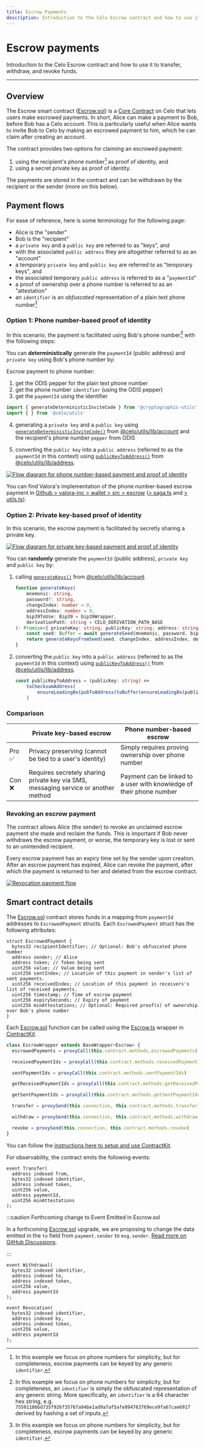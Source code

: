 ```yaml
---
title: Escrow Payments
description: Introduction to the Celo Escrow contract and how to use it to transfer, withdraw, and revoke funds.
---
```

# Escrow payments

Introduction to the Celo Escrow contract and how to use it to transfer, withdraw, and revoke funds.

___

## Overview

The Escrow smart contract ([Escrow.sol](https://github.com/celo-org/celo-monorepo/blob/6b6ce69fde8f4868b54abd8dd267e5313c3ddedd/packages/protocol/contracts/identity/Escrow.sol)) is a [Core Contract](../../../learn/celo-stack#celo-core-contracts) on Celo that lets users make escrowed payments. In short, Alice can make a payment to Bob, before Bob has a Celo account. This is particularly useful when Alice wants to invite Bob to Celo by making an escrowed payment to him, which he can claim after creating an account.

The contract provides two options for claiming an escrowed payment:

1. using the recipient's phone number[^1] as proof of identity, and
2. using a secret private key as proof of identity.

The payments are stored in the contract and can be withdrawn by the recipient or the sender (more on this below).

[^1]: In this example we focus on phone numbers for simplicity, but for completeness, escrow payments can be keyed by any generic `identifier`.

## Payment flows

For ease of reference, here is some terminology for the following page:

- Alice is the "sender"
- Bob is the "recipient"
- a `private key` and a `public key` are referred to as "keys", and
- with the associated `public address` they are altogether referred to as an "account"
- a temporary `private key` and `public key` are referred to as "temporary keys", and
- the associated temporary `public address` is referred to as a "`paymentId`"
- a proof of ownership over a phone number is referred to as an "attestation"
- an `identifier` is an _obfuscated_ representation of a plain text phone number[^2]

[^2]: In this example we focus on phone numbers for simplicity, but for completeness, an `identifier` is simply the obfuscated representation of any generic string. More specifically, an `identifier` is a 64 character hex string, e.g. `75501186bd735f926f35767a94be1ad9a7af5afe894763769ece9fa67cae6917` derived by hashing a set of inputs.

### Option 1: Phone number-based proof of identity

In this scenario, the payment is facilitated using Bob's phone number[^1] with the following steps:

You can **deterministically** generate the `paymentId` (public address) and `private key` using Bob's phone number by:

Escrow payment to phone number:

1. get the ODIS pepper for the plain text phone number
2. get the phone number `identifier` (using the ODIS pepper)
3. get the `paymentId` using the identifier

```ts
import { generateDeterministicInviteCode } from '@cryptographic-utils'
import { } from '@celo/utils'


```

4. generating a `private key` and a `public key` using [`generateDeterministicInviteCode()`](https://github.com/celo-org/celo-monorepo/blob/6b6ce69fde8f4868b54abd8dd267e5313c3ddedd/packages/sdk/utils/src/account.ts#L412) from [@celo/utils/lib/account](https://github.com/celo-org/celo-monorepo/blob/6b6ce69fde8f4868b54abd8dd267e5313c3ddedd/packages/sdk/utils/src/account.ts) and the recipient's phone number `pepper` from ODIS

5. converting the `public key` into a `public address` (referred to as the `paymentId` in this context) using [`publicKeyToAddress()`](https://github.com/celo-org/celo-monorepo/blob/6b6ce69fde8f4868b54abd8dd267e5313c3ddedd/packages/sdk/utils/src/address.ts#L38) from [@celo/utils/lib/address](https://github.com/celo-org/celo-monorepo/blob/6b6ce69fde8f4868b54abd8dd267e5313c3ddedd/packages/sdk/utils/src/address.ts).


<!-- Eela comment: 
key steps that are missing here are that you need to generate the recipient identifier (ideally using an ODIS derived pepper) and that the recipient needs to verify this same phone number identifier ****<-> account. Ideally you can show those steps in the snippet as well so people could immediately use it:

get ODIS pepper for PN
get PN identifier
get the paymentID using generateDeterministicInviteCode using this hash + pepper, etc.
call the escrow transfer function
Then you could talk about how Bob can deterministically compute the same paymentID + keys (private key is still required to withdraw funds), verify his account <-> PN Identifier (maybe link the attestation service docs) and upon completing the required attestations, can withdraw the funds that Alice escrowed.
 -->

[![Flow diagram for phone number-based payment and proof of identity](https://mermaid.ink/img/pako:eNqlVc1q3DAQfpXBl-xSZ0lDlhIfAilNoRRCoT0agmzNrkVsSZXkXUzIsbc-QvtyeZKOLNvr9W7akPpg9PNp5puZb6SHKFccoySy-L1GmeMHwdaGVakE-ljulIHrUuQYFjQzTuRCM-mA-eU7lueq9jML12F4iNSsqVC6T9yjvmGllWGmgc_YHGJzJZ0hvx56Y3OjtgurykNcprI7XSiJHvheZScWvrTT27rK0Bw_8BzZECdZSWW3UDslR4baFMDp6dWVRyWwJYvWxwVO-ZUYstr5AXCFVp44KNiGqEnoXTbY-TJIwZl1Njs_u4jhfLmk39nFfM8PudnLbkLmLDz9-hFQt8ohqA2aKUobsWG0d49NDLrOaHdvzDg3aO3U15DLBO6l2h71NMK8ubiEt--WnvYSFotFgKLk0wC72MYB-hT1LveCkwqefv885vV10Q10dmEOMkyAo0NTCSks6YOVZQNrlGjIuoVZbYVcQxBXEMF8ymtk6oWsYDacmXuVdTrb6yFPstd_AhW7R9t7-mvh490hH4xnT1NpV2hmcxBy1EgkSQ5WYy5WjccZanth0LvwUtaGrIPaUi5sIXQX7CgTPfFdkc99fbvfpMj_nfC2iC9omzYvJa4cqFVoUE8hN9jaH3XhLI2sWEuodRr9S5HPNMHr5Dj20rVRm2s7SXZA7y63A2YV03ZKy19AI8NU8GtHgTvmhJK2LTtdbx-Rtwnn082DXPdkR7IqmagGMUIo2N5NPtSTLvmMWB3jeCjTrXAFN2w7lWk4PbwFB1kgNaDY7NrDtkF3RaYUaaKxMqqaaHefUm8-npR-06rRV0dOW8EVeMTk8TcizDUTvE2okNRfhaCbDrck_yBO3isziqOKGoTA9BY_eINpRM4qTKOEhhxXrC5dGsVhq0CxLlzY829VGqXykWzUmpPVGy7oPYuSFSstxi3gayPzKHGmxh7UPfQd6vEPwz-9JA)](https://mermaid.live/edit#pako:eNqlVc1q3DAQfpXBl-xSZ0lDlhIfAilNoRRCoT0agmzNrkVsSZXkXUzIsbc-QvtyeZKOLNvr9W7akPpg9PNp5puZb6SHKFccoySy-L1GmeMHwdaGVakE-ljulIHrUuQYFjQzTuRCM-mA-eU7lueq9jML12F4iNSsqVC6T9yjvmGllWGmgc_YHGJzJZ0hvx56Y3OjtgurykNcprI7XSiJHvheZScWvrTT27rK0Bw_8BzZECdZSWW3UDslR4baFMDp6dWVRyWwJYvWxwVO-ZUYstr5AXCFVp44KNiGqEnoXTbY-TJIwZl1Njs_u4jhfLmk39nFfM8PudnLbkLmLDz9-hFQt8ohqA2aKUobsWG0d49NDLrOaHdvzDg3aO3U15DLBO6l2h71NMK8ubiEt--WnvYSFotFgKLk0wC72MYB-hT1LveCkwqefv885vV10Q10dmEOMkyAo0NTCSks6YOVZQNrlGjIuoVZbYVcQxBXEMF8ymtk6oWsYDacmXuVdTrb6yFPstd_AhW7R9t7-mvh490hH4xnT1NpV2hmcxBy1EgkSQ5WYy5WjccZanth0LvwUtaGrIPaUi5sIXQX7CgTPfFdkc99fbvfpMj_nfC2iC9omzYvJa4cqFVoUE8hN9jaH3XhLI2sWEuodRr9S5HPNMHr5Dj20rVRm2s7SXZA7y63A2YV03ZKy19AI8NU8GtHgTvmhJK2LTtdbx-Rtwnn082DXPdkR7IqmagGMUIo2N5NPtSTLvmMWB3jeCjTrXAFN2w7lWk4PbwFB1kgNaDY7NrDtkF3RaYUaaKxMqqaaHefUm8-npR-06rRV0dOW8EVeMTk8TcizDUTvE2okNRfhaCbDrck_yBO3isziqOKGoTA9BY_eINpRM4qTKOEhhxXrC5dGsVhq0CxLlzY829VGqXykWzUmpPVGy7oPYuSFSstxi3gayPzKHGmxh7UPfQd6vEPwz-9JA)

<!-- 
Interim fix for a known bug that adds whitespace to large diagrams: https://github.com/celo-org/docs/pull/331#issuecomment-1155590026

Mermaid diagram: https://mermaid.live/edit#pako:eNqlVc1q3DAQfpXBl-xSZ0lDlhIfAilNoRRCoT0agmzNrkVsSZXkXUzIsbc-QvtyeZKOLNvr9W7akPpg9PNp5puZb6SHKFccoySy-L1GmeMHwdaGVakE-ljulIHrUuQYFjQzTuRCM-mA-eU7lueq9jML12F4iNSsqVC6T9yjvmGllWGmgc_YHGJzJZ0hvx56Y3OjtgurykNcprI7XSiJHvheZScWvrTT27rK0Bw_8BzZECdZSWW3UDslR4baFMDp6dWVRyWwJYvWxwVO-ZUYstr5AXCFVp44KNiGqEnoXTbY-TJIwZl1Njs_u4jhfLmk39nFfM8PudnLbkLmLDz9-hFQt8ohqA2aKUobsWG0d49NDLrOaHdvzDg3aO3U15DLBO6l2h71NMK8ubiEt--WnvYSFotFgKLk0wC72MYB-hT1LveCkwqefv885vV10Q10dmEOMkyAo0NTCSks6YOVZQNrlGjIuoVZbYVcQxBXEMF8ymtk6oWsYDacmXuVdTrb6yFPstd_AhW7R9t7-mvh490hH4xnT1NpV2hmcxBy1EgkSQ5WYy5WjccZanth0LvwUtaGrIPaUi5sIXQX7CgTPfFdkc99fbvfpMj_nfC2iC9omzYvJa4cqFVoUE8hN9jaH3XhLI2sWEuodRr9S5HPNMHr5Dj20rVRm2s7SXZA7y63A2YV03ZKy19AI8NU8GtHgTvmhJK2LTtdbx-Rtwnn082DXPdkR7IqmagGMUIo2N5NPtSTLvmMWB3jeCjTrXAFN2w7lWk4PbwFB1kgNaDY7NrDtkF3RaYUaaKxMqqaaHefUm8-npR-06rRV0dOW8EVeMTk8TcizDUTvE2okNRfhaCbDrck_yBO3isziqOKGoTA9BY_eINpRM4qTKOEhhxXrC5dGsVhq0CxLlzY829VGqXykWzUmpPVGy7oPYuSFSstxi3gayPzKHGmxh7UPfQd6vEPwz-9JA
-->


You can find Valora's implementation of the phone number-based escrow payment in [Github > valora-inc > wallet > src > escrow](https://github.com/valora-inc/wallet/tree/2ec5767ac55197c8e97d449c2ea6479c3520859d/src/escrow) ([> saga.ts](https://github.com/valora-inc/wallet/blob/2ec5767ac55197c8e97d449c2ea6479c3520859d/src/escrow/saga.ts) and [> utils.ts](https://github.com/valora-inc/wallet/blob/2ec5767ac55197c8e97d449c2ea6479c3520859d/src/escrow/utils.ts)).

<!-- Arthur todo: add link to attestation overview -->

<!-- Here are also some links to learn more about attestations, phone number mappings and phone number peppers from ODIS. -->

### Option 2: Private key-based proof of identity

In this scenario, the escrow payment is facilitated by secretly sharing a private key.

[![Flow diagram for private key-based payment and proof of identity](https://mermaid.ink/img/pako:eNqtVU1r3DAQ_SuDLt0FJ4QlufgQSGkOpbSX9GgoY2vWFrElV5J3MSHH3voT2j-XX9KR5c3a67QNpcti9PE082bes_wgCiNJpMLR1450Qe8UlhabTAP_sPDGwk2tCooLLVqvCtWi9oBh-QsWhenCzMFNHC6RLfYNaf9eBtRnalpj0fbwgfoltjDaW84boLeusGZ_7ky9xOUm_23uSPutyTM9LnTe6K7Jycb5UBGcnV1fB1QKe47oAk3wJqwkkHc-DEAacvqNhwp3BKjhkLKnMZcl5mrLfLW5uExgc3XFj4vL9SwPp5k1K-VwDp5-fIuoT8YTmB3ZU1Rr1Q557576BNou593ZGKW05FyMQlqeMhrJTBmFmgKfSfsiG23g6ef3U0Iz2L_ROfbg2QYpWNTSNHUPJWmyHNSBo8IemnokMDnzyvSwej4z1jw3amByMFkKDd6TO2Rh9f-oSHI8V2BdK10CT7Xbkl2tQemFYU8F2QQtxsfCIoMTYxe4Ma5Crmb-tsBqpxDuPt4l0HClWAYGjuwuhGDHoza-YtJ77NcTFV5h1KHgmrYezDYSCUZhKoM0E9-vMuFUqaFrM_E3S71g8P_gp0O6iRY1quYoYudiW0IjT_o3NJVvoZzJnFILr_1S373ylbS4f1nf58tqUT93m9TuaC0Xjmvas7Kxq3J-Zb18L8V5i0oOZee0NZag4j_KiSrnIhEN2YZxfJM_hFiZYCc0lImUh5K22NU-E0ncqkiVlY974WrMRKYfOUbXSmZ2KxVfnyLdYu0oGQB3vS5E6m1HB9D4mRhRj78A75cbgw)](https://mermaid.live/edit#pako:eNqtVU1r3DAQ_SuDLt0FJ4QlufgQSGkOpbSX9GgoY2vWFrElV5J3MSHH3voT2j-XX9KR5c3a67QNpcti9PE082bes_wgCiNJpMLR1450Qe8UlhabTAP_sPDGwk2tCooLLVqvCtWi9oBh-QsWhenCzMFNHC6RLfYNaf9eBtRnalpj0fbwgfoltjDaW84boLeusGZ_7ky9xOUm_23uSPutyTM9LnTe6K7Jycb5UBGcnV1fB1QKe47oAk3wJqwkkHc-DEAacvqNhwp3BKjhkLKnMZcl5mrLfLW5uExgc3XFj4vL9SwPp5k1K-VwDp5-fIuoT8YTmB3ZU1Rr1Q557576BNou593ZGKW05FyMQlqeMhrJTBmFmgKfSfsiG23g6ef3U0Iz2L_ROfbg2QYpWNTSNHUPJWmyHNSBo8IemnokMDnzyvSwej4z1jw3amByMFkKDd6TO2Rh9f-oSHI8V2BdK10CT7Xbkl2tQemFYU8F2QQtxsfCIoMTYxe4Ma5Crmb-tsBqpxDuPt4l0HClWAYGjuwuhGDHoza-YtJ77NcTFV5h1KHgmrYezDYSCUZhKoM0E9-vMuFUqaFrM_E3S71g8P_gp0O6iRY1quYoYudiW0IjT_o3NJVvoZzJnFILr_1S373ylbS4f1nf58tqUT93m9TuaC0Xjmvas7Kxq3J-Zb18L8V5i0oOZee0NZag4j_KiSrnIhEN2YZxfJM_hFiZYCc0lImUh5K22NU-E0ncqkiVlY974WrMRKYfOUbXSmZ2KxVfnyLdYu0oGQB3vS5E6m1HB9D4mRhRj78A75cbgw)

<!-- 
Interim fix for a known bug that adds whitespace to large diagrams: https://github.com/celo-org/docs/pull/331#issuecomment-1155590026

Mermaid diagram: https://mermaid.live/edit#pako:eNqtVU1r3DAQ_SuDLt0FJ4QlufgQSGkOpbSX9GgoY2vWFrElV5J3MSHH3voT2j-XX9KR5c3a67QNpcti9PE082bes_wgCiNJpMLR1450Qe8UlhabTAP_sPDGwk2tCooLLVqvCtWi9oBh-QsWhenCzMFNHC6RLfYNaf9eBtRnalpj0fbwgfoltjDaW84boLeusGZ_7ky9xOUm_23uSPutyTM9LnTe6K7Jycb5UBGcnV1fB1QKe47oAk3wJqwkkHc-DEAacvqNhwp3BKjhkLKnMZcl5mrLfLW5uExgc3XFj4vL9SwPp5k1K-VwDp5-fIuoT8YTmB3ZU1Rr1Q557576BNou593ZGKW05FyMQlqeMhrJTBmFmgKfSfsiG23g6ef3U0Iz2L_ROfbg2QYpWNTSNHUPJWmyHNSBo8IemnokMDnzyvSwej4z1jw3amByMFkKDd6TO2Rh9f-oSHI8V2BdK10CT7Xbkl2tQemFYU8F2QQtxsfCIoMTYxe4Ma5Crmb-tsBqpxDuPt4l0HClWAYGjuwuhGDHoza-YtJ77NcTFV5h1KHgmrYezDYSCUZhKoM0E9-vMuFUqaFrM_E3S71g8P_gp0O6iRY1quYoYudiW0IjT_o3NJVvoZzJnFILr_1S373ylbS4f1nf58tqUT93m9TuaC0Xjmvas7Kxq3J-Zb18L8V5i0oOZee0NZag4j_KiSrnIhEN2YZxfJM_hFiZYCc0lImUh5K22NU-E0ncqkiVlY974WrMRKYfOUbXSmZ2KxVfnyLdYu0oGQB3vS5E6m1HB9D4mRhRj78A75cbgw
-->

You can **randomly** generate the `paymentId` (public address), `private key` and `public key` by:

1. calling [`generateKeys()`](https://github.com/celo-org/celo-monorepo/blob/6b6ce69fde8f4868b54abd8dd267e5313c3ddedd/packages/sdk/utils/src/account.ts#L400) from [@celo/utils/lib/account](https://github.com/celo-org/celo-monorepo/blob/6b6ce69fde8f4868b54abd8dd267e5313c3ddedd/packages/sdk/utils/src/account.ts)

    ```ts
    function generateKeys(
        mnemonic: string,
        password?: string,
        changeIndex: number = 0,
        addressIndex: number = 0,
        bip39ToUse: Bip39 = bip39Wrapper,
        derivationPath: string = CELO_DERIVATION_PATH_BASE
    ): Promise<{ privateKey: string; publicKey: string; address: string }> {
        const seed: Buffer = await generateSeed(mnemonic, password, bip39ToUse)
        return generateKeysFromSeed(seed, changeIndex, addressIndex, derivationPath)
    }
    ```

2. converting the `public key` into a `public address` (referred to as the `paymentId` in this context) using [`publicKeyToAddress()`](https://github.com/celo-org/celo-monorepo/blob/6b6ce69fde8f4868b54abd8dd267e5313c3ddedd/packages/sdk/utils/src/address.ts#L38) from [@celo/utils/lib/address](https://github.com/celo-org/celo-monorepo/blob/6b6ce69fde8f4868b54abd8dd267e5313c3ddedd/packages/sdk/utils/src/address.ts).

    ```ts
    const publicKeyToAddress = (publicKey: string) =>
        toChecksumAddress(
            ensureLeading0x(pubToAddress(toBuffer(ensureLeading0x(publicKey)), true).toString('hex'))
        )
    ```

### Comparison

|       | Private key-based escrow                                                        | Phone number-based escrow                                                       |
|-------|---------------------------------------------------------------------------|---------------------------------------------------------------------------|
| Pro ✅ | Privacy preserving (cannot be tied to a user's identity)                  | Simply requires proving ownership over phone number                       |
| Con ❌ | Requires secretely sharing private key via SMS, messaging service or another method | Payment can be linked to a user with knowledge of their phone number |

### Revoking an escrow payment

The contract allows Alice (the sender) to revoke an unclaimed escrow payment she made and reclaim the funds. This is important if Bob never withdraws the escrow payment, or worse, the temporary key is lost or sent to an unintended recipient.

Every escrow payment has an expiry time set by the sender upon creation. After an escrow payment has expired, Alice can revoke the payment, after which the payment is returned to her and deleted from the escrow contract.

[![Revocation payment flow](https://mermaid.ink/img/pako:eNqdlF1L5DAUhv_KITc6UEVEb3ohKOvFIuzNellYTpMz02CT1Hw4W8T_vvloZ1oHWXAuhiZ5857nvE36zrgRxGrm6DWQ5vRD4s6iajTEH3JvLNz3klOZGNB6yeWA2gOm6T_IuQlp5OC-PJ4qBxwVaf9TJNUzqcFYtCM80Xiq5UZ7G-sm6aPj1uwvnelPda1pv6xdsB9M2-hpInijg2rJlnHuCC4u7u4O9eppch_NHXgDlt7MCwFqoIwxd1FBSxyDo1QAOnT6LFL3KBUJkB5G8peHuquI1uUUCpo9i_qX8QTmjex6X3Xcw7Hvpd5BHGq3JXu-AakXMUVaAY58hH8N0kYg-jvIGLWPdDBTWYrx2l17fn17W8H11U3-25TFZa5rYCEFaDP1OpOndj_TLywW7Hvpuwi7BEqk7TgFX1xIi1PMTDixbv6fbHlz7rvhlu2foy0uh9OZKq6MatgGLRygTX2lA4r8JZ2jxe1ZNHc0Sk5ZU0_VDtFKN7GI_F6P_tk60uVtZ3GuILCKKbIKpYj3-T3VaZjvSFHD6vgoaIuh9w2rylJHctf5spYuSMMa_RE9wiDQ06OQ8RKxeou9oyoLfo-as9rbQLNo-lhMqo9_PQd5Dg)](https://mermaid.live/edit#pako:eNqdlF1L5DAUhv_KITc6UEVEb3ohKOvFIuzNellYTpMz02CT1Hw4W8T_vvloZ1oHWXAuhiZ5857nvE36zrgRxGrm6DWQ5vRD4s6iajTEH3JvLNz3klOZGNB6yeWA2gOm6T_IuQlp5OC-PJ4qBxwVaf9TJNUzqcFYtCM80Xiq5UZ7G-sm6aPj1uwvnelPda1pv6xdsB9M2-hpInijg2rJlnHuCC4u7u4O9eppch_NHXgDlt7MCwFqoIwxd1FBSxyDo1QAOnT6LFL3KBUJkB5G8peHuquI1uUUCpo9i_qX8QTmjex6X3Xcw7Hvpd5BHGq3JXu-AakXMUVaAY58hH8N0kYg-jvIGLWPdDBTWYrx2l17fn17W8H11U3-25TFZa5rYCEFaDP1OpOndj_TLywW7Hvpuwi7BEqk7TgFX1xIi1PMTDixbv6fbHlz7rvhlu2foy0uh9OZKq6MatgGLRygTX2lA4r8JZ2jxe1ZNHc0Sk5ZU0_VDtFKN7GI_F6P_tk60uVtZ3GuILCKKbIKpYj3-T3VaZjvSFHD6vgoaIuh9w2rylJHctf5spYuSMMa_RE9wiDQ06OQ8RKxeou9oyoLfo-as9rbQLNo-lhMqo9_PQd5Dg)

<!-- 
Interim fix for a known bug that adds whitespace to large diagrams: https://github.com/celo-org/docs/pull/331#issuecomment-1155590026

Mermaid diagram: https://mermaid.live/edit#pako:eNqdlF1L5DAUhv_KITc6UEVEb3ohKOvFIuzNellYTpMz02CT1Hw4W8T_vvloZ1oHWXAuhiZ5857nvE36zrgRxGrm6DWQ5vRD4s6iajTEH3JvLNz3klOZGNB6yeWA2gOm6T_IuQlp5OC-PJ4qBxwVaf9TJNUzqcFYtCM80Xiq5UZ7G-sm6aPj1uwvnelPda1pv6xdsB9M2-hpInijg2rJlnHuCC4u7u4O9eppch_NHXgDlt7MCwFqoIwxd1FBSxyDo1QAOnT6LFL3KBUJkB5G8peHuquI1uUUCpo9i_qX8QTmjex6X3Xcw7Hvpd5BHGq3JXu-AakXMUVaAY58hH8N0kYg-jvIGLWPdDBTWYrx2l17fn17W8H11U3-25TFZa5rYCEFaDP1OpOndj_TLywW7Hvpuwi7BEqk7TgFX1xIi1PMTDixbv6fbHlz7rvhlu2foy0uh9OZKq6MatgGLRygTX2lA4r8JZ2jxe1ZNHc0Sk5ZU0_VDtFKN7GI_F6P_tk60uVtZ3GuILCKKbIKpYj3-T3VaZjvSFHD6vgoaIuh9w2rylJHctf5spYuSMMa_RE9wiDQ06OQ8RKxeou9oyoLfo-as9rbQLNo-lhMqo9_PQd5Dg
-->

## Smart contract details

The [Escrow.sol](https://github.com/celo-org/celo-monorepo/blob/6b6ce69fde8f4868b54abd8dd267e5313c3ddedd/packages/protocol/contracts/identity/Escrow.sol) contract stores funds in a mapping from `paymentId` addresses to `EscrowedPayment` structs. Each `EscrowedPayment` struct has the following attributes:

```solidity
struct EscrowedPayment {
  bytes32 recipientIdentifier; // Optional: Bob's obfuscated phone number
  address sender; // Alice
  address token; // Token being sent
  uint256 value; // Value being sent
  uint256 sentIndex; // Location of this payment in sender's list of sent payments.
  uint256 receivedIndex; // Location of this payment in receivers's list of received payments.
  uint256 timestamp; // Time of escrow payment
  uint256 expirySeconds; // Expiry of payment
  uint256 minAttestations; // Optional: Required proof(s) of ownership over Bob's phone number
}
```

<!-- TODO: 
- [ ] EscrowedPayment table with fields
- [ ] diagram visualising mapping from payment id to Escrowpayment struct
 -->

Each [Escrow.sol](https://github.com/celo-org/celo-monorepo/blob/6b6ce69fde8f4868b54abd8dd267e5313c3ddedd/packages/protocol/contracts/identity/Escrow.sol) function can be called using the [Escrow.ts](https://github.com/celo-org/celo-monorepo/blob/master/packages/sdk/contractkit/src/wrappers/Escrow.ts) wrapper in [ContractKit](https://docs.celo.org/developer-guide/contractkit/contracts-wrappers-registry#interacting-with-other-celo-contracts).

```ts
class EscrowWrapper extends BaseWrapper<Escrow> {
  escrowedPayments = proxyCall(this.contract.methods.escrowedPayments)

  receivedPaymentIds = proxyCall(this.contract.methods.receivedPaymentIds)

  sentPaymentIds = proxyCall(this.contract.methods.sentPaymentIds)

  getReceivedPaymentIds = proxyCall(this.contract.methods.getReceivedPaymentIds)

  getSentPaymentIds = proxyCall(this.contract.methods.getSentPaymentIds)

  transfer = proxySend(this.connection, this.contract.methods.transfer)

  withdraw = proxySend(this.connection, this.contract.methods.withdraw)

  revoke = proxySend(this.connection, this.contract.methods.revoke)
}
```

You can follow the [instructions here to setup and use ContractKit](https://docs.celo.org/developer-guide/contractkit/setup).

For observability, the contract emits the following events:

```solidity
event Transfer(
  address indexed from,
  bytes32 indexed identifier,
  address indexed token,
  uint256 value,
  address paymentId,
  uint256 minAttestations
);
```

:::caution Forthcoming change to Event Emitted in Escrow.sol

In a forthcoming [Escrow.sol](https://github.com/celo-org/celo-monorepo/blob/6b6ce69fde8f4868b54abd8dd267e5313c3ddedd/packages/protocol/contracts/identity/Escrow.sol) upgrade, we are proposing to change the data emitted in the `to` field from `payment.sender` to `msg.sender`. [Read more on GitHub Discussions](https://github.com/celo-org/identity/discussions/25).

:::

```solidity
event Withdrawal(
  bytes32 indexed identifier,
  address indexed to,
  address indexed token,
  uint256 value,
  address paymentId
);
```

```solidity
event Revocation(
  bytes32 indexed identifier,
  address indexed by,
  address indexed token,
  uint256 value,
  address paymentId
);
```
